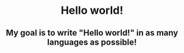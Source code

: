 <h1 align="center">Hello world!</h1>
<h2 align="center">My goal is to write "Hello world!" in as many languages as possible!</h2>
